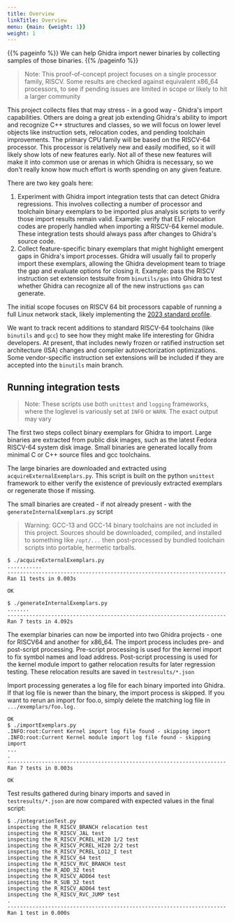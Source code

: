 ```yaml
---
title: Overview
linkTitle: Overview
menu: {main: {weight: 1}}
weight: 1
---
```


{{% pageinfo %}}
We can help Ghidra import newer binaries by collecting samples of those binaries.
{{% /pageinfo %}}

>Note: This proof-of-concept project focuses on a single processor family, RISCV.
>      Some results are checked against equivalent x86_64 processors, to see if pending
>      issues are limited in scope or likely to hit a larger community

This project collects files that may stress - in a good way - Ghidra's import capabilities.
Others are doing a great job extending Ghidra's ability to import
and recognize C++ structures and classes, so we will focus on lower level objects
like instruction sets, relocation codes, and pending toolchain improvements.
The primary CPU family will be based on
the RISCV-64 processor.  This processor is relatively new and easily modified, so
it will likely show lots of new features early.  Not all of these new features will
make it into common use or arenas in which Ghidra is necessary, so we don't really
know how much effort is worth spending on any given feature.

There are two key goals here:

1. Experiment with Ghidra import integration tests that can detect Ghidra regressions.  This involves collecting
   a number of processor and toolchain binary exemplars to be imported plus analysis scripts to verify those import results
   remain valid.  Example: verify that ELF relocation codes are properly handled when importing a RISCV-64 kernel
   module.  These integration tests should always pass after changes to Ghidra's source code.
2. Collect feature-specific binary exemplars that might highlight emergent gaps in
   Ghidra's import processes.  Ghidra will usually
   fail to properly import these exemplars, allowing the Ghidra development team to triage the gap and evaluate options for closing
   it.  Example: pass the RISCV instruction set extension testsuite from `binutils/gas` into Ghidra to test whether Ghidra can
   recognize all of the new instructions `gas` can generate.

The initial scope focuses on RISCV 64 bit processors capable of running a full Linux network stack, likely implementing
the [2023 standard profile](https://github.com/riscv/riscv-profiles/blob/main/rva23-profile.adoc).

We want to track recent additions to standard RISCV-64 toolchains (like `binutils` and `gcc`) to
see how they might make life interesting for Ghidra developers.  At present, that includes
newly frozen or ratified instruction set architecture (ISA) changes and compiler autovectorization
optimizations.  Some vendor-specific instruction set extensions will be included if they are accepted into
the `binutils` main branch.

## Running integration tests

>Note: These scripts use both `unittest` and `logging` frameworks, where the loglevel is variously set at `INFO` or `WARN`.
>      The exact output may vary

The first two steps collect binary exemplars for Ghidra to import.  Large binaries are extracted from public disk images,
such as the latest Fedora RISCV-64 system disk image.  Small binaries are generated locally from minimal C or C++ source
files and gcc toolchains.

The large binaries are downloaded and extracted using `acquireExternalExemplars.py`.  This script is built on the python `unittest` framework
to either verify the existence of previously extracted exemplars or regenerate those if missing.

The small binaries are created - if not already present - with the `generateInternalExemplars.py` script

> Warning: GCC-13 and GCC-14 binary toolchains are not included in this project.  Sources should be downloaded, compiled, and
>          installed to something like `/opt/...` then post-processed by bundled toolchain scripts into portable, hermetic tarballs.


```console
$ ./acquireExternalExemplars.py 
...........
----------------------------------------------------------------------
Ran 11 tests in 0.003s

OK

$ ./generateInternalExemplars.py 
.......
----------------------------------------------------------------------
Ran 7 tests in 4.092s
```

The exemplar binaries can now be imported into two Ghidra projects - one for RISCV64 and another for x86_64.
The import process includes pre- and post-script processing.  Pre-script processing is used for the kernel import
to fix symbol names and load address.  Post-script processing is used for the kernel module import to gather
relocation results for later regression testing.  These relocation results are saved in `testresults/*.json`

Import processing generates a log file for each binary imported into Ghidra.  If that log file is newer than the
binary, the import process is skipped.  If you want to rerun an import for foo.o, simply delete the matching log file in
`.../exemplars/foo.log.`

```console
OK
$ ./importExemplars.py
.INFO:root:Current Kernel import log file found - skipping import
.INFO:root:Current Kernel module import log file found - skipping import
...
.
----------------------------------------------------------------------
Ran 7 tests in 0.003s

OK
```

Test results gathered during binary imports and saved in `testresults/*.json` are now compared with expected
values in the final script:

```console
$ ./integrationTest.py 
inspecting the R_RISCV_BRANCH relocation test
inspecting the R_RISCV_JAL test
inspecting the R_RISCV_PCREL_HI20 1/2 test
inspecting the R_RISCV_PCREL_HI20 2/2 test
inspecting the R_RISCV_PCREL_LO12_I test
inspecting the R_RISCV_64 test
inspecting the R_RISCV_RVC_BRANCH test
inspecting the R_ADD_32 test
inspecting the R_RISCV_ADD64 test
inspecting the R_SUB_32 test
inspecting the R_RISCV_ADD64 test
inspecting the R_RISCV_RVC_JUMP test
.
----------------------------------------------------------------------
Ran 1 test in 0.000s
```

